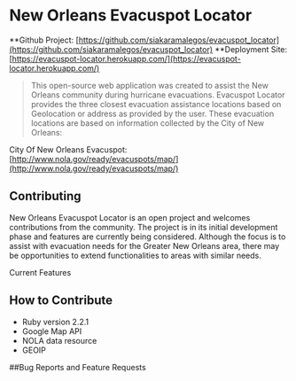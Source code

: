 # New Orleans Evacuspot Locator

**Github Project: [https://github.com/siakaramalegos/evacuspot_locator](https://github.com/siakaramalegos/evacuspot_locator)
**Deployment Site: [https://evacuspot-locator.herokuapp.com/](https://evacuspot-locator.herokuapp.com/)

>This open-source web application was created to assist the New Orleans community during hurricane evacuations. Evacuspot Locator provides the three closest evacuation assistance locations based on Geolocation or address as provided by the user. These evacuation locations are based on information collected by the City of New Orleans:

City Of New Orleans Evacuspot: [http://www.nola.gov/ready/evacuspots/map/](http://www.nola.gov/ready/evacuspots/map/)

## Contributing

New Orleans Evacuspot Locator is an open project and welcomes contributions from the community. The project is in its initial development phase and features are currently being considered. Although the focus is to assist with evacuation needs for the Greater New Orleans area, there may be opportunities to extend functionalities to areas with similar needs.

Current Features

## How to Contribute

* Ruby version 2.2.1
* Google Map API
* NOLA data resource
* GEOIP

##Bug Reports and Feature Requests

